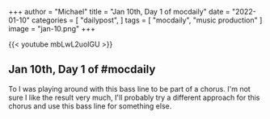 +++
author = "Michael"
title = "Jan 10th, Day 1 of mocdaily"
date = "2022-01-10"
categories = [
  "dailypost",
]
tags = [
  "mocdaily",
  "music production"
]
image = "jan-10.png"
+++

{{< youtube mbLwL2uoIGU >}}

## Jan 10th, Day 1 of #mocdaily 
To I was playing around with this bass line to be part of a chorus. I'm not sure I like the result very much, I'll probably try a different approach for this chorus and use this bass line for something else. 
